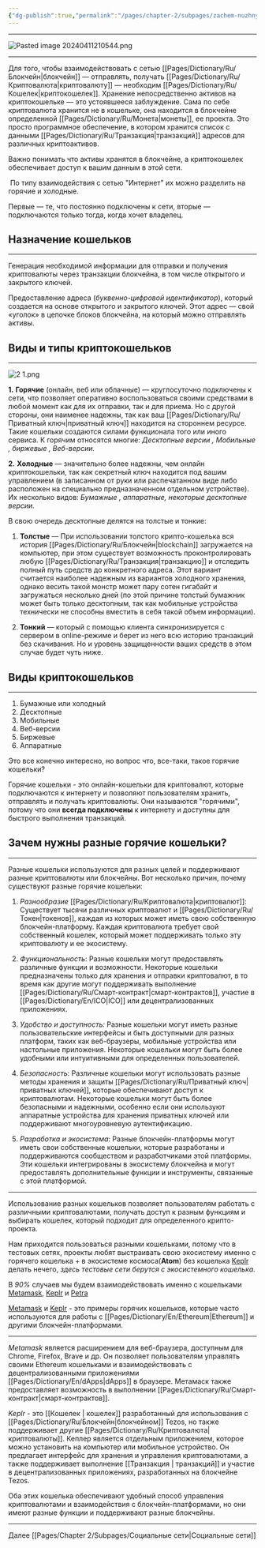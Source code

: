 ```yaml
---
{"dg-publish":true,"permalink":"/pages/chapter-2/subpages/zachem-nuzhny-raznye-koshelki/"}
---
```



---

![Pasted image 20240411210544.png](/img/user/Images/Pasted%20image%2020240411210544.png)

---

Для того, чтобы взаимодействовать с сетью [[Pages/Dictionary/Ru/Блокчейн\|блокчейн]] — отправлять, получать [[Pages/Dictionary/Ru/Криптовалюта\|криптовалюту]] — необходим [[Pages/Dictionary/Ru/Кошелек\|криптокошелек]].
Хранение непосредственно активов на криптокошельке — это устоявшееся заблуждение. Сама по себе криптовалюта хранится не в кошельке, она находится в блокчейне определенной [[Pages/Dictionary/Ru/Монета\|монеты]], ее проекта. Это просто программное обеспечение, в котором хранится список с данными [[Pages/Dictionary/Ru/Транзакция\|транзакций]] адресов для различных криптоактивов.

Важно понимать что активы хранятся в блокчейне, а криптокошелек обеспечивает доступ к вашим данным в этой сети.

 По типу взаимодействия с сетью "Интернет" их можно разделить на горячие и холодные.

Первые — те, что постоянно подключены к сети, вторые — подключаются только тогда, когда хочет владелец.

## Назначение кошельков
---
Генерация необходимой информации для отправки и получения криптовалюты через транзакции блокчейна, в том числе открытого и закрытого ключей.

Предоставление адреса (_буквенно-цифровой идентификатор_), который создается на основе открытого и закрытого ключей. Этот адрес — свой «уголок» в цепочке блоков блокчейна, на который можно отправлять активы.

## Виды и типы криптокошельков
---

![2 1.png](/img/user/Images/2%201.png)

**1.** **Горячие** (онлайн, веб или облачные) — круглосуточно подключены к сети, что позволяет оперативно воспользоваться своими средствами в любой момент как для их отправки, так и для приема. Но с другой стороны, они наименее надежны, так как ваш [[Pages/Dictionary/Ru/Приватный ключ\|приватный ключ]] находится на стороннем ресурсе. Такие кошельки создаются силами функционала того или иного сервиса. К горячим относятся многие: _Десктопные версии , Мобильные , биржевые , Веб-версии._

**2.** **Холодные** — значительно более надежны, чем онлайн криптокошельки, так как секретный ключ находится под вашим управлением (в записанном от руки или распечатанном виде либо расположен на специально предназначенном отдельном устройстве). Их несколько видов: _Бумажные , аппаратные, некоторые десктопные версии._

В свою очередь десктопные делятся на толстые и тонкие:

1. **Толстые** — При использовании толстого крипто-кошелька вся история [[Pages/Dictionary/Ru/Блокчейн\|blockchain]] загружается на компьютер, при этом существует возможность проконтролировать любую [[Pages/Dictionary/Ru/Транзакция\|транзакцию]] и отследить полный путь средств до конкретного адреса. Этот вариант считается наиболее надежным из вариантов холодного хранения, однако весить такой монстр может пару сотен гигабайт и загружаться несколько дней (по этой причине толстый бумажник может быть только десктопным, так как мобильные устройства технически не способны вместить в себя такой объем информации).

2. **Тонкий** — который с помощью клиента синхронизируется с сервером в online-режиме и берет из него всю историю транзакций без скачивания. Но и уровень защищенности ваших средств в этом случае будет чуть ниже.

## Виды криптокошельков
---

1. Бумажные или холодный
2. Десктопные
3. Мобильные
4. Веб-версии
5. Биржевые
6. Аппаратные

Это все конечно интересно, но вопрос что, все-таки, такое горячие кошельки?

Горячие кошельки - это онлайн-кошельки для криптовалют, которые подключаются к интернету и позволяют пользователям хранить, отправлять и получать криптовалюты. Они называются "горячими", потому что они **всегда подключены** к интернету и доступны для быстрого выполнения транзакций.

## Зачем нужны разные горячие кошельки?
---
Разные кошельки используются для разных целей и поддерживают разные криптовалюты или блокчейны. Вот несколько причин, почему существуют разные горячие кошельки:

1. _Разнообразие_ [[Pages/Dictionary/Ru/Криптовалюта\|криптовалют]]: Существует тысячи различных криптовалют и [[Pages/Dictionary/Ru/Токен\|токенов]], каждая из которых может иметь свою собственную блокчейн-платформу. Каждая криптовалюта требует свой собственный кошелек, который может поддерживать только эту криптовалюту и ее экосистему.

2. _Функциональность_: Разные кошельки могут предоставлять различные функции и возможности. Некоторые кошельки предназначены только для хранения и отправки криптовалют, в то время как другие могут поддерживать выполнение [[Pages/Dictionary/Ru/Смарт-контракт\|смарт-контрактов]], участие в [[Pages/Dictionary/En/ICO\|ICO]] или децентрализованных приложениях.

3. _Удобство и доступность:_ Разные кошельки могут иметь разные пользовательские интерфейсы и быть доступными для разных платформ, таких как веб-браузеры, мобильные устройства или настольные приложения. Некоторые кошельки могут быть более удобными или интуитивными для определенных пользователей.

4. _Безопасность_: Различные кошельки могут использовать разные методы хранения и защиты [[Pages/Dictionary/Ru/Приватный ключ\|приватных ключей]], которые обеспечивают доступ к криптовалютам. Некоторые кошельки могут быть более безопасными и надежными, особенно если они используют аппаратные устройства для хранения приватных ключей или поддерживают многоуровневую аутентификацию.

5. _Разработка и экосистема_: Разные блокчейн-платформы могут иметь свои собственные кошельки, которые разработаны и поддерживаются сообществом и разработчиками этой платформы. Эти кошельки интегрированы в экосистему блокчейна и могут предоставлять дополнительные функции и инструменты, связанные с этой платформой.

---

Использование разных кошельков позволяет пользователям работать с различными криптовалютами, получать доступ к разным функциям и выбирать кошелек, который подходит для определенного крипто-проекта.

Нам приходится пользоваться разными кошельками, потому что в тестовых сетях, проекты любят выстраивать свою экосистему именно с горячего кошелька + в экосистеме космоса(**Atom**) без кошелька [Keplr](https://www.keplr.app) делать нечего, _здесь тестовые сети берутся с экосистемного кошелька._

В _90%_ случаев мы будем взаимодействовать именно с кошельками [Metamask](https://metamask.io), [Keplr](https://www.keplr.app) и [Petra](https://petra.app)

[Metamask](https://metamask.io) и [Keplr](https://www.keplr.app) - это примеры горячих кошельков, которые часто используются для работы с [[Pages/Dictionary/En/Ethereum\|Ethereum]] и другими блокчейн-платформами.

---

_Metamask_ является расширением для веб-браузера, доступным для Chrome, Firefox, Brave и др. Он позволяет пользователям управлять своими Ethereum кошельками и взаимодействовать с децентрализованными приложениями [[Pages/Dictionary/En/dApps\|dApps]] в браузере. Метамаск также предоставляет возможность в выполнении [[Pages/Dictionary/Ru/Смарт-контракт\|смарт-контрактов]].

_Keplr_ - это [[Кошелек \| кошелек]] разработанный для использования с [[Pages/Dictionary/Ru/Блокчейн\|блокчейном]] Tezos, но также поддерживает другие [[Pages/Dictionary/Ru/Криптовалюта\|криптовалюты]]. Кеплер является отдельным приложением, которое можно установить на компьютер или мобильное устройство. Он предлагает интерфейс для хранения и управления криптовалютами, а также поддерживает выполнение [[Транзакция \| транзакций]] и участие в децентрализованных приложениях, разработанных на блокчейне Tezos.

Оба этих кошелька обеспечивают удобный способ управления криптовалютами и взаимодействия с блокчейн-платформами, но они имеют разные функции и поддерживают разные блокчейны.

---

Далее [[Pages/Chapter 2/Subpages/Социальные сети\|Социальные сети]]